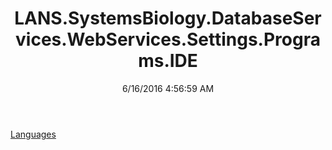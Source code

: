 ﻿---
title: LANS.SystemsBiology.DatabaseServices.WebServices.Settings.Programs.IDE
date: 6/16/2016 4:56:59 AM
---

[Languages](T-LANS.SystemsBiology.DatabaseServices.WebServices.Settings.Programs.IDE.Languages.html)

